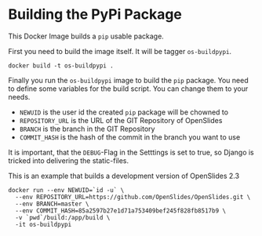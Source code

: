 # Building the PyPi Package

This Docker Image builds a ```pip``` usable package.

First you need to build the image itself. It will be tagger ```os-buildpypi```.

    docker build -t os-buildpypi .

Finally you run the ```os-buildpypi``` image to build the ```pip``` package. You need to define some variables for the build script. You can change them to your needs.

 * ```NEWUID``` is the user id the created ```pip``` package will be chowned to
 * ```REPOSITORY_URL``` is the URL of the GIT Repository of OpenSlides
 * ```BRANCH``` is the branch in the GIT Repository
 * ```COMMIT_HASH``` is the hash of the commit in the branch you want to use

It is important, that the `DEBUG`-Flag in the Setttings is set to true, so
Django is tricked into delivering the static-files.

This is an example that builds a development version of OpenSlides 2.3

    docker run --env NEWUID=`id -u` \
      --env REPOSITORY_URL=https://github.com/OpenSlides/OpenSlides.git \
      --env BRANCH=master \
      --env COMMIT_HASH=85a2597b27e1d71a753409bef245f828fb8517b9 \
      -v `pwd`/build:/app/build \
      -it os-buildpypi
